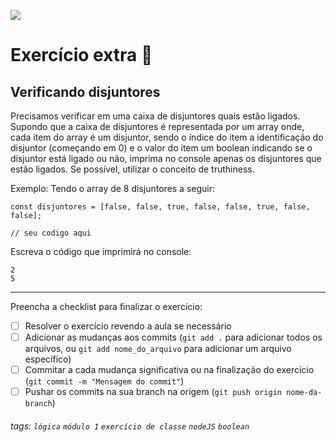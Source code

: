 ![](https://i.imgur.com/xG74tOh.png)

# Exercício extra 🌟

## Verificando disjuntores

Precisamos verificar em uma caixa de disjuntores quais estão ligados.
Supondo que a caixa de disjuntores é representada por um array onde, cada item do array é um disjuntor, sendo o índice do item a identificação do disjuntor (começando em 0) e o valor do item um boolean indicando se o disjuntor está ligado ou não, imprima no console apenas os disjuntores que estão ligados.
Se possível, utilizar o conceito de truthiness.

Exemplo:
Tendo o array de 8 disjuntores a seguir:
```javascript=
const disjuntores = [false, false, true, false, false, true, false, false];

// seu codigo aqui
```
Escreva o código que imprimirá no console:
```
2
5
```


---

Preencha a checklist para finalizar o exercício:

- [ ] Resolver o exercício revendo a aula se necessário
- [ ] Adicionar as mudanças aos commits (`git add .` para adicionar todos os arquivos, ou `git add nome_do_arquivo` para adicionar um arquivo específico)
- [ ] Commitar a cada mudança significativa ou na finalização do exercício (`git commit -m "Mensagem do commit"`)
- [ ] Pushar os commits na sua branch na origem (`git push origin nome-da-branch`)

###### tags: `lógica` `módulo 1` `exercício de classe` `nodeJS` `boolean`